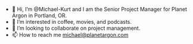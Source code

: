 - 👋 Hi, I’m @Michael-Kurt and I am the Senior Project Manager for Planet Argon in Portland, OR.
- 👀 I’m interested in coffee, movies, and podcasts.
- 💞️ I’m looking to collaborate on project management.
- 📫 How to reach me michael@planetargon.com

<!---
Michael-Kurt/Michael-Kurt is a ✨ special ✨ repository because its `README.md` (this file) appears on your GitHub profile.
You can click the Preview link to take a look at your changes.
--->
